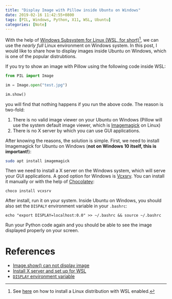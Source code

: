 ```yaml
---
title: "Display Image with Pillow inside Ubuntu on Windows"
date: 2019-02-16 11:42:55+0800
tags: [PIL, Windows, Python, X11, WSL, Ubuntu]
categories: [Note]
---
```


With the help of [Windows Subsystem for Linux (WSL, for
short)](https://docs.microsoft.com/en-us/windows/wsl/about)[^1], we can use the
*nearly full* Linux environment on Windows system. In this post, I would like
to share how to display images inside Ubuntu on Windows, which is one of the
popular distrubtions.

<!--more-->

If you try to show an image with Pillow using the following code inside WSL:

```python
from PIL import Image

im = Image.open("test.jpg")

im.show()
```

you will find that nothing happens if you run the above code. The reason is
two-fold:

1. There is no valid image viewer on your Ubuntu on Windows (Pillow will use
   the system default image viewer, which is
   [Imagemagick](https://www.imagemagick.org/) on Linux)
2. There is no X server by which you can use GUI applications.

After knowing the reasons, the solution is simple. First, we need to install
Imagemagick for Ubuntu on Windows (**not on Windows 10 itself, this is
important!**):

```bash
sudo apt install imagemagick
```

Then we need to install a X server on the Windows system, which will serve your
GUI applications. A good option for Windows is
[Vcxsrv](https://sourceforge.net/projects/vcxsrv/). You can install it manually
or with the help of [Chocolatey](https://sourceforge.net/projects/vcxsrv/):

```
choco install vcxsrv
```

After install, run it on your system. Inside Ubuntu on Windows, you should also
set the `DISPALY` environment variable in your `.bashrc`:

```
echo "export DISPLAY=localhost:0.0" >> ~/.bashrc && source ~/.bashrc
```

Run your Python code again and you should be able to see the image displayed
properly on your screen.


# References

- [Image.show() can not display image](https://stackoverflow.com/questions/16279441/image-show-wont-display-the-picture)
- [Install X server and set up for WSL](https://askubuntu.com/questions/823352/windows-10-bash-cannot-connect-to-display)
- [`DISPLAY` environment variable](https://askubuntu.com/questions/432255/what-is-the-display-environment-variable)

[^1]: See [here](https://docs.microsoft.com/en-us/windows/wsl/install-win10) on how to install a Linux distribution with WSL enabled.
